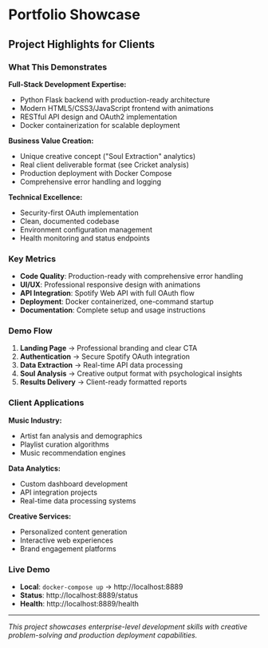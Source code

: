 # Portfolio Showcase

## Project Highlights for Clients

### What This Demonstrates

**Full-Stack Development Expertise:**
- Python Flask backend with production-ready architecture
- Modern HTML5/CSS3/JavaScript frontend with animations
- RESTful API design and OAuth2 implementation
- Docker containerization for scalable deployment

**Business Value Creation:**
- Unique creative concept ("Soul Extraction" analytics)
- Real client deliverable format (see Cricket analysis)
- Production deployment with Docker Compose
- Comprehensive error handling and logging

**Technical Excellence:**
- Security-first OAuth implementation
- Clean, documented codebase
- Environment configuration management
- Health monitoring and status endpoints

### Key Metrics

- **Code Quality**: Production-ready with comprehensive error handling
- **UI/UX**: Professional responsive design with animations
- **API Integration**: Spotify Web API with full OAuth flow
- **Deployment**: Docker containerized, one-command startup
- **Documentation**: Complete setup and usage instructions

### Demo Flow

1. **Landing Page** -> Professional branding and clear CTA
2. **Authentication** -> Secure Spotify OAuth integration  
3. **Data Extraction** -> Real-time API data processing
4. **Soul Analysis** -> Creative output format with psychological insights
5. **Results Delivery** -> Client-ready formatted reports

### Client Applications

**Music Industry:**
- Artist fan analysis and demographics
- Playlist curation algorithms
- Music recommendation engines

**Data Analytics:**
- Custom dashboard development
- API integration projects
- Real-time data processing systems

**Creative Services:**
- Personalized content generation
- Interactive web experiences
- Brand engagement platforms

### Live Demo

- **Local**: `docker-compose up` -> http://localhost:8889
- **Status**: http://localhost:8889/status
- **Health**: http://localhost:8889/health

---

*This project showcases enterprise-level development skills with creative problem-solving and production deployment capabilities.*
